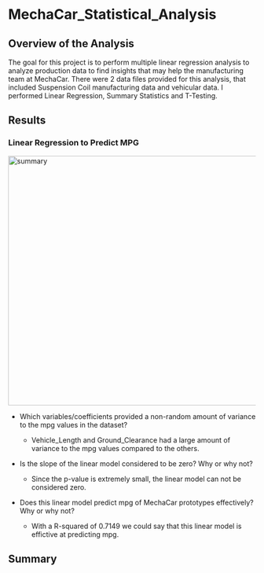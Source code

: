 # MechaCar_Statistical_Analysis

## Overview of the Analysis
The goal for this project is to perform multiple linear regression analysis to analyze production data to find insights that may help the manufacturing team at MechaCar.
There were 2 data files provided for this analysis, that included Suspension Coil manufacturing data and vehicular data.
I performed Linear Regression, Summary Statistics and T-Testing.

## Results
### Linear Regression to Predict MPG

<img width="508" alt="summary" src="https://user-images.githubusercontent.com/110373282/217462793-b8af6c05-18a6-4b56-902c-d0fcf7d00921.png">

* Which variables/coefficients provided a non-random amount of variance to the mpg values in the dataset?
  * Vehicle_Length and Ground_Clearance had a large amount of variance to the mpg values compared to the others.

* Is the slope of the linear model considered to be zero? Why or why not?
  * Since the p-value is extremely small, the linear model can not be considered zero.

* Does this linear model predict mpg of MechaCar prototypes effectively? Why or why not?
  * With a R-squared of 0.7149 we could say that this linear model is effictive at predicting mpg.


## Summary

